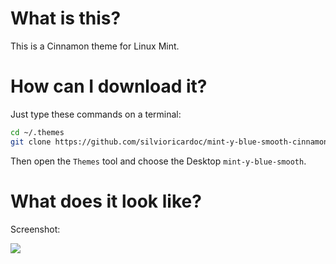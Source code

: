 What is this?
=============
This is a Cinnamon theme for Linux Mint.


How can I download it?
======================
Just type these commands on a terminal:

```bash
cd ~/.themes
git clone https://github.com/silvioricardoc/mint-y-blue-smooth-cinnamon-theme
```

Then open the `Themes` tool and choose the Desktop `mint-y-blue-smooth`.


What does it look like?
=======================
Screenshot:

![](https://raw.githubusercontent.com/silvioricardoc/mint-y-blue-smooth-cinnamon-theme/master/cinnamon/screenshot.jpg)
